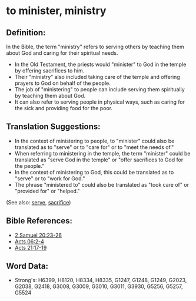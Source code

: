 # to minister, ministry #

## Definition: ##

In the Bible, the term "ministry" refers to serving others by teaching them about God and caring for their spiritual needs. 

* In the Old Testament, the priests would "minister" to God in the temple by offering sacrifices to him.
* Their "ministry" also included taking care of the temple and offering prayers to God on behalf of the people.
* The job of "ministering" to people can include serving them spiritually by teaching them about God.
* It can also refer to serving people in physical ways, such as caring for the sick and providing food for the poor.

## Translation Suggestions: ##

* In the context of ministering to people,  to "minister" could also be translated as to "serve" or to "care for" or to "meet the needs of."
* When referring to ministering in the temple, the term "minister" could be translated as "serve God in the temple" or "offer sacrifices to God for the people." 
* In the context of ministering to God, this could be translated as to "serve" or to "work for God."
* The phrase "ministered to" could also be translated as "took care of" or "provided for" or "helped."

(See also: [serve](../other/serve.md), [sacrifice](../other/sacrifice.md))

## Bible References: ##

* [2 Samuel 20:23-26](rc://en/tn/help/2sa/20/23)
* [Acts 06:2-4](rc://en/tn/help/act/06/02)
* [Acts 21:17-19](rc://en/tn/help/act/21/17)

## Word Data: ##

* Strong's: H6399, H8120, H8334, H8335, G1247, G1248, G1249, G2023, G2038, G2418, G3008, G3009, G3010, G3011, G3930, G5256, G5257, G5524
